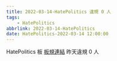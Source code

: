 ```yaml
---
title: 2022-03-14-HatePolitics 違規 0 人
tags:
    - HatePolitics
abbrlink: 2022-03-14-HatePolitics
date: HatePolitics-2022-03-14 12:00:00
---
```

HatePolitics 板 [板規連結](https://www.ptt.cc/bbs/HatePolitics/M.1617115262.A.D60.html)
昨天違規 0 人

